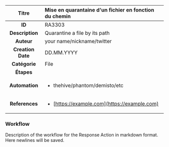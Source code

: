 | Titre                       | Mise en quarantaine d'un fichier en fonction du chemin         |
|:---------------------------:|:--------------------|
| **ID**                      | RA3303            |
| **Description**             | Quarantine a file by its path   |
| **Auteur**                  | your name/nickname/twitter        |
| **Creation Date**           | DD.MM.YYYY |
| **Catégorie**                | File      |
| **Étapes**                   || 
| **Automation** |<ul><li>thehive/phantom/demisto/etc</li></ul>|
| **References** |<ul><li>[https://example.com](https://example.com)</li></ul>|

### Workflow

Description of the workflow for the Response Action in markdown format.  
Here newlines will be saved.  
